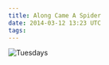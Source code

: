 ```yaml
---
title: Along Came A Spider
date: 2014-03-12 13:23 UTC
tags:
---
```


<img src="/images/along-came-a-spider_manvsmagic.png" alt="Tuesdays" />
